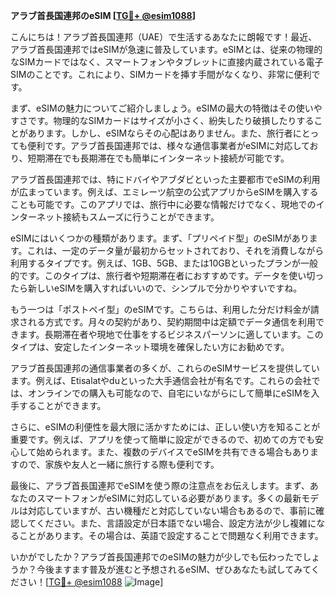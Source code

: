 **アラブ首長国連邦のeSIM [[TG💪+ @esim1088](https://t.me/s/esim1088)]**

こんにちは！アラブ首長国連邦（UAE）で生活するあなたに朗報です！最近、アラブ首長国連邦ではeSIMが急速に普及しています。eSIMとは、従来の物理的なSIMカードではなく、スマートフォンやタブレットに直接内蔵されている電子SIMのことです。これにより、SIMカードを挿す手間がなくなり、非常に便利です。

まず、eSIMの魅力についてご紹介しましょう。eSIMの最大の特徴はその使いやすさです。物理的なSIMカードはサイズが小さく、紛失したり破損したりすることがあります。しかし、eSIMならその心配はありません。また、旅行者にとっても便利です。アラブ首長国連邦では、様々な通信事業者がeSIMに対応しており、短期滞在でも長期滞在でも簡単にインターネット接続が可能です。

アラブ首長国連邦では、特にドバイやアブダビといった主要都市でeSIMの利用が広まっています。例えば、エミレーツ航空の公式アプリからeSIMを購入することも可能です。このアプリでは、旅行中に必要な情報だけでなく、現地でのインターネット接続もスムーズに行うことができます。

eSIMにはいくつかの種類があります。まず、「プリペイド型」のeSIMがあります。これは、一定のデータ量が最初からセットされており、それを消費しながら利用するタイプです。例えば、1GB、5GB、または10GBといったプランが一般的です。このタイプは、旅行者や短期滞在者におすすめです。データを使い切ったら新しいeSIMを購入すればいいので、シンプルで分かりやすいですね。

もう一つは「ポストペイ型」のeSIMです。こちらは、利用した分だけ料金が請求される方式です。月々の契約があり、契約期間中は定額でデータ通信を利用できます。長期滞在者や現地で仕事をするビジネスパーソンに適しています。このタイプは、安定したインターネット環境を確保したい方にお勧めです。

アラブ首長国連邦の通信事業者の多くが、これらのeSIMサービスを提供しています。例えば、Etisalatやduといった大手通信会社が有名です。これらの会社では、オンラインでの購入も可能なので、自宅にいながらにして簡単にeSIMを入手することができます。

さらに、eSIMの利便性を最大限に活かすためには、正しい使い方を知ることが重要です。例えば、アプリを使って簡単に設定ができるので、初めての方でも安心して始められます。また、複数のデバイスでeSIMを共有できる場合もありますので、家族や友人と一緒に旅行する際も便利です。

最後に、アラブ首長国連邦でeSIMを使う際の注意点をお伝えします。まず、あなたのスマートフォンがeSIMに対応している必要があります。多くの最新モデルは対応していますが、古い機種だと対応していない場合もあるので、事前に確認してください。また、言語設定が日本語でない場合、設定方法が少し複雑になることがあります。その場合は、英語で設定することで問題なく利用できます。

いかがでしたか？アラブ首長国連邦でのeSIMの魅力が少しでも伝わったでしょうか？今後ますます普及が進むと予想されるeSIM、ぜひあなたも試してみてください！[[TG💪+ @esim1088](https://t.me/s/esim1088) ![Image](https://i.postimg.cc/Y0z9fWf4/image.png)]
